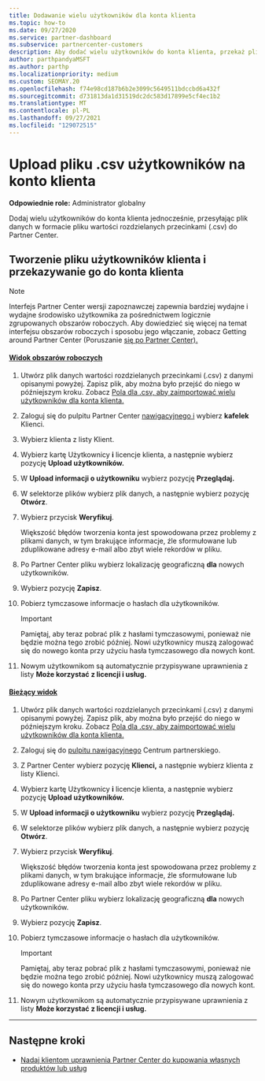 ```yaml
---
title: Dodawanie wielu użytkowników dla konta klienta
ms.topic: how-to
ms.date: 09/27/2020
ms.service: partner-dashboard
ms.subservice: partnercenter-customers
description: Aby dodać wielu użytkowników do konta klienta, przekaż plik danych do usługi Partner Center format pliku wartości rozdzielanych przecinkami (.csv).
author: parthpandyaMSFT
ms.author: parthp
ms.localizationpriority: medium
ms.custom: SEOMAY.20
ms.openlocfilehash: f74e98cd187b6b2e3099c5649511bdccbd6a432f
ms.sourcegitcommit: d731813da1d31519dc2dc583d17899e5cf4ec1b2
ms.translationtype: MT
ms.contentlocale: pl-PL
ms.lasthandoff: 09/27/2021
ms.locfileid: "129072515"
---
```

# <a name="upload-a-csv-file-of-users-to-a-customers-account"></a>Upload pliku .csv użytkowników na konto klienta

**Odpowiednie role:** Administrator globalny

Dodaj wielu użytkowników do konta klienta jednocześnie, przesyłając plik danych w formacie pliku wartości rozdzielanych przecinkami (.csv) do Partner Center. 

## <a name="create-the-file-of-customer-users-and-upload-to-customer-account"></a>Tworzenie pliku użytkowników klienta i przekazywanie go do konta klienta

> [!NOTE]
> Interfejs Partner Center wersji zapoznawczej zapewnia bardziej wydajne i wydajne środowisko użytkownika za pośrednictwem logicznie zgrupowanych obszarów roboczych. Aby dowiedzieć się więcej na temat interfejsu obszarów roboczych i sposobu jego włączanie, zobacz Getting around Partner Center (Poruszanie [się po Partner Center).](get-around-partner-center.md#turn-workspaces-on-and-off)

#### <a name="workspaces-view"></a>[Widok obszarów roboczych](#tab/workspaces-view)

1. Utwórz plik danych wartości rozdzielanych przecinkami (.csv) z danymi opisanymi powyżej. Zapisz plik, aby można było przejść do niego w późniejszym kroku. Zobacz [Pola dla .csv, aby zaimportować wielu użytkowników dla konta klienta.](file-customer-users.md)

2. Zaloguj się do pulpitu Partner Center [nawigacyjnego i](https://partner.microsoft.com/dashboard) wybierz **kafelek** Klienci.

3. Wybierz klienta z listy Klient.

4. Wybierz kartę Użytkownicy **i** licencje klienta, a następnie wybierz pozycję **Upload użytkowników.**

5. W **Upload informacji o użytkowniku** wybierz pozycję **Przeglądaj.**

6. W selektorze plików wybierz plik danych, a następnie wybierz pozycję **Otwórz**.

7. Wybierz przycisk **Weryfikuj**.

    Większość błędów tworzenia konta jest spowodowana przez problemy z plikami danych, w tym brakujące informacje, źle sformułowane lub zduplikowane adresy e-mail albo zbyt wiele rekordów w pliku.

8. Po Partner Center pliku wybierz lokalizację geograficzną **dla** nowych użytkowników.

9. Wybierz pozycję **Zapisz**.

10. Pobierz tymczasowe informacje o hasłach dla użytkowników.

    > [!IMPORTANT]
    > Pamiętaj, aby teraz pobrać plik z hasłami tymczasowymi, ponieważ nie będzie można tego zrobić później. Nowi użytkownicy muszą zalogować się do nowego konta przy użyciu hasła tymczasowego dla nowych kont.

11. Nowym użytkownikom są automatycznie przypisywane uprawnienia z listy **Może korzystać z licencji i usług.**

#### <a name="current-view"></a>[Bieżący widok](#tab/current-view)

1. Utwórz plik danych wartości rozdzielanych przecinkami (.csv) z danymi opisanymi powyżej. Zapisz plik, aby można było przejść do niego w późniejszym kroku. Zobacz [Pola dla .csv, aby zaimportować wielu użytkowników dla konta klienta.](file-customer-users.md) 

2. Zaloguj się do [pulpitu nawigacyjnego](https://partner.microsoft.com/dashboard) Centrum partnerskiego.

3. Z Partner Center wybierz pozycję **Klienci,** a następnie wybierz klienta z listy Klienci.

4. Wybierz kartę Użytkownicy **i** licencje klienta, a następnie wybierz pozycję **Upload użytkowników.**

5. W **Upload informacji o użytkowniku** wybierz pozycję **Przeglądaj.**

6. W selektorze plików wybierz plik danych, a następnie wybierz pozycję **Otwórz**.

7. Wybierz przycisk **Weryfikuj**.

    Większość błędów tworzenia konta jest spowodowana przez problemy z plikami danych, w tym brakujące informacje, źle sformułowane lub zduplikowane adresy e-mail albo zbyt wiele rekordów w pliku.

8. Po Partner Center pliku wybierz lokalizację geograficzną **dla** nowych użytkowników.

9. Wybierz pozycję **Zapisz**.

10. Pobierz tymczasowe informacje o hasłach dla użytkowników.

    > [!IMPORTANT]
    > Pamiętaj, aby teraz pobrać plik z hasłami tymczasowymi, ponieważ nie będzie można tego zrobić później. Nowi użytkownicy muszą zalogować się do nowego konta przy użyciu hasła tymczasowego dla nowych kont.

11. Nowym użytkownikom są automatycznie przypisywane uprawnienia z listy **Może korzystać z licencji i usług.**

* * *

## <a name="next-steps"></a>Następne kroki

- [Nadaj klientom uprawnienia Partner Center do kupowania własnych produktów lub usług](give-customers-permission.md)
